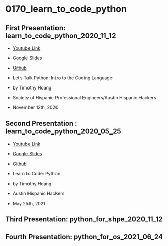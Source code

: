 # 0170_learn_to_code_python

## First Presentation: learn_to_code_python_2020_11_12

- [Youtube Link](https://youtu.be/BRm9Z87BTMo)
- [Google Slides](https://drive.google.com/file/d/1T4YFQo270aknPVNlnS67a4FbbDSKifbx/view?usp=sharing)
- [Github](https://github.com/hispanichackersboard/learn_to_code_python.git)

- Let’s Talk Python: Intro to the Coding Language
- by Timothy Hoang
- Society of Hispanic Professional Engineers/Austin Hispanic Hackers
- November 12th, 2020

## Second Presentation : learn_to_code_python_2020_05_25

- [Youtube Link](https://youtu.be/Nq1oK1MUvIM)
- [Google Slides](https://drive.google.com/file/d/1-pVThMmcXbKyIMHpW42Y0MuRgM9PHcQE/view?usp=sharing)
- [Github](https://github.com/hispanichackersboard/learn_to_code_python.git)

- Learn to Code: Python
- by Timothy Hoang
- Austin Hispanic Hackers
- May 25th, 2021

## Third Presentation: python_for_shpe_2020_11_12

## Fourth Presentation: python_for_os_2021_06_24
